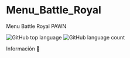 # Menu_Battle_Royal
Menu Battle Royal PAWN

![GitHub top language](https://img.shields.io/github/languages/top/jkdevarg/Menu_Battle_Royal?style=plastic)
![GitHub language count](https://img.shields.io/github/languages/count/JkDevArg/Menu_Battle_Royal)

Información 🦖
